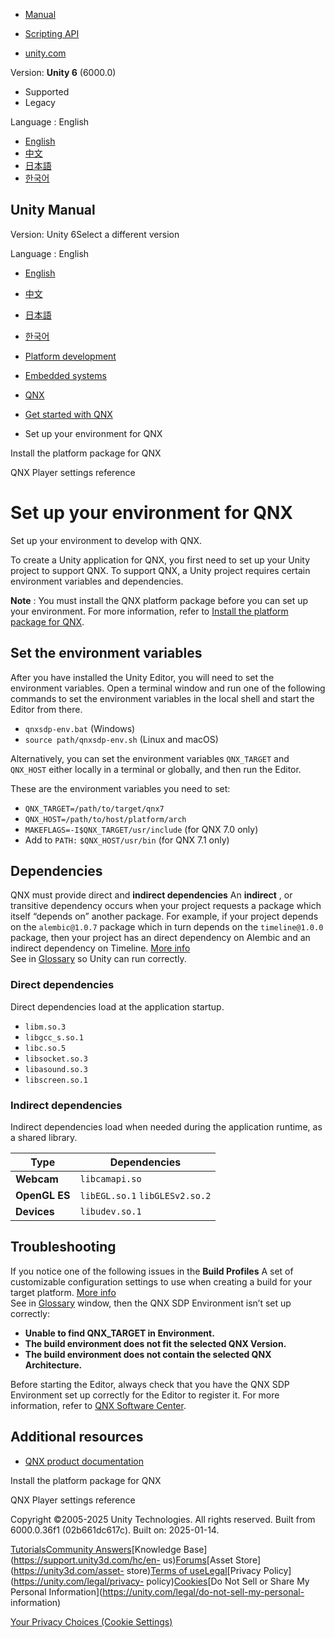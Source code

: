 [](https://docs.unity3d.com)

  * [Manual](../Manual/index.html)
  * [Scripting API](../ScriptReference/index.html)

  * [unity.com](https://unity.com/)

Version: **Unity 6** (6000.0)

  * Supported
  * Legacy

Language : English

  * [English](/Manual/qnx-environment-setup.html)
  * [中文](/cn/current/Manual/qnx-environment-setup.html)
  * [日本語](/ja/current/Manual/qnx-environment-setup.html)
  * [한국어](/kr/current/Manual/qnx-environment-setup.html)

[](https://docs.unity3d.com)

## Unity Manual

Version: Unity 6Select a different version

Language : English

  * [English](/Manual/qnx-environment-setup.html)
  * [中文](/cn/current/Manual/qnx-environment-setup.html)
  * [日本語](/ja/current/Manual/qnx-environment-setup.html)
  * [한국어](/kr/current/Manual/qnx-environment-setup.html)

  * [Platform development ](PlatformSpecific.html)
  * [Embedded systems](embedded-systems.html)
  * [QNX](qnx.html)
  * [Get started with QNX](qnx-get-started.html)
  * Set up your environment for QNX

[](qnx-install-editor.html)

Install the platform package for QNX

[](qnx-player-settings.html)

QNX Player settings reference

# Set up your environment for QNX

Set up your environment to develop with QNX.

To create a Unity application for QNX, you first need to set up your Unity
project to support QNX. To support QNX, a Unity project requires certain
environment variables and dependencies.

**Note** : You must install the QNX platform package before you can set up
your environment. For more information, refer to [Install the platform package
for QNX](qnx-install-editor.html).

## Set the environment variables

After you have installed the Unity Editor, you will need to set the
environment variables. Open a terminal window and run one of the following
commands to set the environment variables in the local shell and start the
Editor from there.

  * `qnxsdp-env.bat` (Windows)
  * `source path/qnxsdp-env.sh` (Linux and macOS)

Alternatively, you can set the environment variables `QNX_TARGET` and
`QNX_HOST` either locally in a terminal or globally, and then run the Editor.

These are the environment variables you need to set:

  * `QNX_TARGET=/path/to/target/qnx7`
  * `QNX_HOST=/path/to/host/platform/arch`
  * `MAKEFLAGS=-I$QNX_TARGET/usr/include` (for QNX 7.0 only)
  * Add to `PATH:` `$QNX_HOST/usr/bin` (for QNX 7.1 only)

## Dependencies

QNX must provide direct and **indirect dependencies** An **indirect** , or
transitive dependency occurs when your project requests a package which itself
“depends on” another package. For example, if your project depends on the
`alembic@1.0.7` package which in turn depends on the `timeline@1.0.0` package,
then your project has an direct dependency on Alembic and an indirect
dependency on Timeline. [More info](upm-dependencies.html)  
See in [Glossary](Glossary.html#Indirectdependency) so Unity can run
correctly.

### Direct dependencies

Direct dependencies load at the application startup.

  * `libm.so.3`
  * `libgcc_s.so.1`
  * `libc.so.5`
  * `libsocket.so.3`
  * `libasound.so.3`
  * `libscreen.so.1`

### Indirect dependencies

Indirect dependencies load when needed during the application runtime, as a
shared library.

**Type** | **Dependencies**  
---|---  
**Webcam** | `libcamapi.so`  
**OpenGL ES** |  `libEGL.so.1` `libGLESv2.so.2`  
**Devices** | `libudev.so.1`  
  
## Troubleshooting

If you notice one of the following issues in the **Build Profiles** A set of
customizable configuration settings to use when creating a build for your
target platform. [More info](build-profiles.html)  
See in [Glossary](Glossary.html#Buildprofile) window, then the QNX SDP
Environment isn’t set up correctly:

  * **Unable to find QNX_TARGET in Environment.**
  * **The build environment does not fit the selected QNX Version.**
  * **The build environment does not contain the selected QNX Architecture.**

Before starting the Editor, always check that you have the QNX SDP Environment
set up correctly for the Editor to register it. For more information, refer to
[QNX Software
Center](https://www.qnx.com/download/group.html?programid=29178).

## Additional resources

  * [QNX product documentation](http://www.qnx.com/developers/docs/index.html)

[](qnx-install-editor.html)

Install the platform package for QNX

[](qnx-player-settings.html)

QNX Player settings reference

Copyright ©2005-2025 Unity Technologies. All rights reserved. Built from
6000.0.36f1 (02b661dc617c). Built on: 2025-01-14.

[Tutorials](https://learn.unity.com/)[Community
Answers](https://answers.unity3d.com)[Knowledge
Base](https://support.unity3d.com/hc/en-
us)[Forums](https://forum.unity3d.com)[Asset Store](https://unity3d.com/asset-
store)[Terms of
use](https://docs.unity3d.com/Manual/TermsOfUse.html)[Legal](https://unity.com/legal)[Privacy
Policy](https://unity.com/legal/privacy-
policy)[Cookies](https://unity.com/legal/cookie-policy)[Do Not Sell or Share
My Personal Information](https://unity.com/legal/do-not-sell-my-personal-
information)

[Your Privacy Choices (Cookie Settings)](javascript:void\(0\);)

